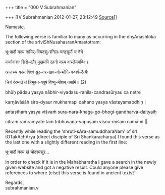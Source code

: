 +++
title = "000 V Subrahmanian"

+++
[[V Subrahmanian	2012-01-27, 23:12:49 [Source](https://groups.google.com/g/bvparishat/c/Bw6godvwYRI)]]



Namaste.  
  
The following verse is familiar to many as occurring in the dhyAnashloka section of the srIviShNusahasranAmastotram:  

  
भूः पादौ यस्य नाभिर्-वियदसु-रनिल-चन्द्रसूर्यौ च नेत्रे

कर्णावाशाः शिरो-द्यौर् मुखमपि दहनो यस्य वास्तेयमब्धिः।

अन्तस्थं यस्य विश्वं सुर-नर-खग-गो-भोगि-गन्धर्व-दैत्यैः

चित्रं रंरम्यते तं त्रिभुवन-वपुषं विष्णु-मीशम् नमामि॥ (2)

  

bhūḥ pādau yasya nābhir-viyadasu-ranila-candrasūryau ca netre

karṇāvāśāḥ śiro-dyaur mukhamapi dahano yasya vāsteyamabdhiḥ \|

antasthaṁ yasya viśvaṁ sura-nara-khaga-go-bhogi-gandharva-daityaiḥ

citraṁ raṁramyate taṁ tribhuvana-vapuṣaṁ viṣṇu-mīśam namāmi \|\|  
  

Recently while reading the 'shruti-sAra-samuddharaNam' of srI tOTakAchArya (direct disciple of Sri Shankaracharya) I found this verse as the last one with a slightly different reading in the first line:  
  
भूः पादौ यस्य खं चोदरमसुर...  
  
In order to check if it is in the Mahabharatha I gave a search in the newly given website and got a negative result. Could anyone please give references to where (else) this verse is found in ancient texts?  
  
Regards,  
subrahmanian.v   

